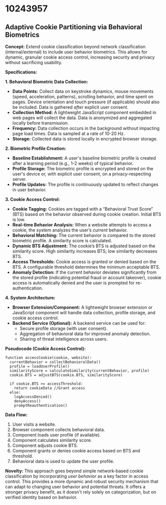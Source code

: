 # 10243957

## Adaptive Cookie Partitioning via Behavioral Biometrics

**Concept:** Extend cookie classification beyond network classification (internal/external) to include user behavior biometrics. This allows for dynamic, granular cookie access control, increasing security and privacy without sacrificing usability.

**Specifications:**

**1. Behavioral Biometric Data Collection:**

*   **Data Points:** Collect data on keystroke dynamics, mouse movements (speed, acceleration, patterns), scrolling behavior, and time spent on pages. Device orientation and touch pressure (if applicable) should also be included.  Data is gathered *after* explicit user consent.
*   **Collection Method:**  A lightweight JavaScript component embedded in web pages will collect the data. Data is anonymized and aggregated locally before transmission.
*   **Frequency:** Data collection occurs in the background without impacting page load times.  Data is sampled at a rate of 10-20 Hz.
*   **Storage:**  Collected data is stored locally in encrypted browser storage.

**2. Biometric Profile Creation:**

*   **Baseline Establishment:** A user's baseline biometric profile is created after a learning period (e.g., 1-2 weeks) of typical behavior.
*   **Profile Storage:** The biometric profile is encrypted and stored on the user's device or, with explicit user consent, on a privacy-respecting server.
*   **Profile Updates:** The profile is continuously updated to reflect changes in user behavior.

**3. Cookie Access Control:**

*   **Cookie Tagging:** Cookies are tagged with a “Behavioral Trust Score” (BTS) based on the behavior observed during cookie creation.  Initial BTS is low.
*   **Real-time Behavior Analysis:** When a website attempts to access a cookie, the system analyzes the user’s *current* behavior.
*   **Behavioral Matching:** The current behavior is compared to the stored biometric profile.  A similarity score is calculated.
*   **Dynamic BTS Adjustment:** The cookie’s BTS is adjusted based on the similarity score. High similarity increases BTS; low similarity decreases BTS.
*   **Access Thresholds:** Cookie access is granted or denied based on the BTS.  A configurable threshold determines the minimum acceptable BTS.
*   **Anomaly Detection:**  If the current behavior deviates significantly from the stored profile (indicating potential fraud or account takeover), cookie access is automatically denied and the user is prompted for re-authentication.

**4. System Architecture:**

*   **Browser Extension/Component:** A lightweight browser extension or JavaScript component will handle data collection, profile storage, and cookie access control.
*   **Backend Service (Optional):** A backend service can be used for:
    *   Secure profile storage (with user consent).
    *   Aggregation of behavioral data for improved anomaly detection.
    *   Sharing of threat intelligence across users.

**Pseudocode (Cookie Access Control):**

```
function accessCookie(cookie, website):
  currentBehavior = collectBehavioralData()
  profile = loadUserProfile()
  similarityScore = calculateSimilarity(currentBehavior, profile)
  cookie.BTS = adjustBTS(cookie.BTS, similarityScore)

  if cookie.BTS >= accessThreshold:
    return cookieData //Grant access
  else:
    logAccessDenied()
    denyAccess()
    promptReauthentication()
```

**Data Flow:**

1.  User visits a website.
2.  Browser component collects behavioral data.
3.  Component loads user profile (if available).
4.  Component calculates similarity score.
5.  Component adjusts cookie BTS.
6.  Component grants or denies cookie access based on BTS and threshold.
7.  Behavioral data is used to update the user profile.

**Novelty:** This approach goes beyond simple network-based cookie classification by incorporating *user behavior* as a key factor in access control. This provides a more dynamic and robust security mechanism that can adapt to changing user behavior and potential threats. It offers a stronger privacy benefit, as it doesn't rely solely on categorization, but on verified identity based on behavior.